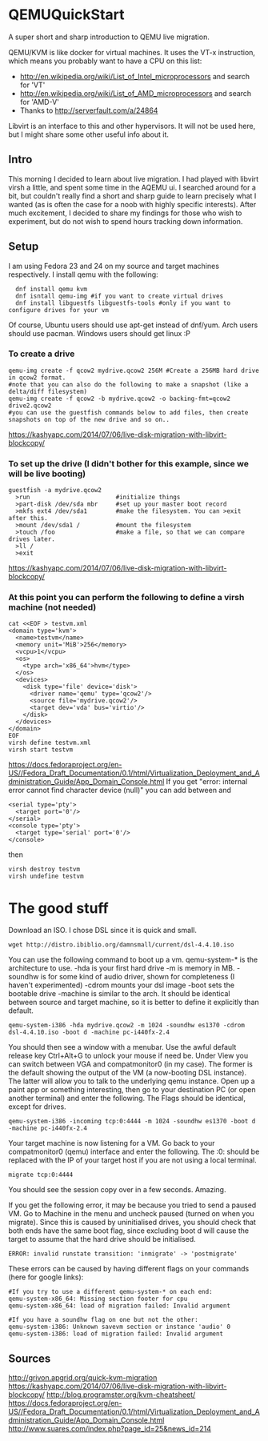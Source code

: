 # QEMUQuickStart
A super short and sharp introduction to QEMU live migration.

QEMU/KVM is like docker for virtual machines. It uses the VT-x instruction, which means you probably want to have a CPU on this list:
- http://en.wikipedia.org/wiki/List_of_Intel_microprocessors and search for 'VT'
- http://en.wikipedia.org/wiki/List_of_AMD_microprocessors and search for 'AMD-V'
- Thanks to http://serverfault.com/a/24864

Libvirt is an interface to this and other hypervisors. It will not be used here, but I might share some other useful info about it.

## Intro
This morning I decided to learn about live migration. I had played with libvirt virsh a little, and spent some time in the AQEMU ui. I searched around for a bit, but couldn't really find a short and sharp guide to learn precisely what I wanted (as is often the case for a noob with highly specific interests). After much excitement, I decided to share my findings for those who wish to experiment, but do not wish to spend hours tracking down information.

## Setup
I am using Fedora 23 and 24 on my source and target machines respectively. 
I install qemu with the following:

``` 
  dnf install qemu kvm
  dnf isntall qemu-img #if you want to create virtual drives
  dnf install libguestfs libguestfs-tools #only if you want to configure drives for your vm
```
Of course, Ubuntu users should use apt-get instead of dnf/yum. Arch users should use pacman. Windows users should get linux :P

### To create a drive
```
qemu-img create -f qcow2 mydrive.qcow2 256M #Create a 256MB hard drive in qcow2 format.
#note that you can also do the following to make a snapshot (like a delta/diff filesystem)
qemu-img create -f qcow2 -b mydrive.qcow2 -o backing-fmt=qcow2 drive2.qcow2
#you can use the guestfish commands below to add files, then create snapshots on top of the new drive and so on..
```

https://kashyapc.com/2014/07/06/live-disk-migration-with-libvirt-blockcopy/
### To set up the drive (I didn't bother for this example, since we will be live booting)
```
guestfish -a mydrive.qcow2
  >run                        #initialize things
  >part-disk /dev/sda mbr     #set up your master boot record
  >mkfs ext4 /dev/sda1        #make the filesystem. You can >exit after this.
  >mount /dev/sda1 /          #mount the filesystem
  >touch /foo                 #make a file, so that we can compare drives later.
  >ll /
  >exit
```

https://kashyapc.com/2014/07/06/live-disk-migration-with-libvirt-blockcopy/
### At this point you can perform the following to define a virsh machine (not needed)
```
cat <<EOF > testvm.xml
<domain type='kvm'>
  <name>testvm</name>
  <memory unit='MiB'>256</memory>   
  <vcpu>1</vcpu>
  <os>
    <type arch='x86_64'>hvm</type>
  </os>
  <devices>
    <disk type='file' device='disk'>
      <driver name='qemu' type='qcow2'/>
      <source file='mydrive.qcow2'/>
      <target dev='vda' bus='virtio'/>
    </disk>   
  </devices>
</domain>
EOF
virsh define testvm.xml
virsh start testvm
```

https://docs.fedoraproject.org/en-US//Fedora_Draft_Documentation/0.1/html/Virtualization_Deployment_and_Administration_Guide/App_Domain_Console.html
If you get "error: internal error cannot find character device (null)" you can add between </disk> and </devices>
```
<serial type='pty'>
  <target port='0'/>
</serial>
<console type='pty'>
  <target type='serial' port='0'/>
</console>
```
then
```
virsh destroy testvm
virsh undefine testvm
```

# The good stuff

Download an ISO. I chose DSL since it is quick and small. 
```
wget http://distro.ibiblio.org/damnsmall/current/dsl-4.4.10.iso
```

You can use the following command to boot up a vm. 
qemu-system-* is the architecture to use.
-hda is your first hard drive
-m is memory in MB. 
-soundhw is for some kind of audio driver, shown for completeness (I haven't experimented)
-cdrom mounts your dsl image
-boot sets the bootable drive
-machine is similar to the arch. It should be identical between source and target machine, so it is better to define it explicitly than default.

```
qemu-system-i386 -hda mydrive.qcow2 -m 1024 -soundhw es1370 -cdrom dsl-4.4.10.iso -boot d -machine pc-i440fx-2.4
```

You should then see a window with a menubar. Use the awful default release key Ctrl+Alt+G to unlock your mouse if need be. Under View you can switch between VGA and compatmonitor0 (in my case). The former is the default showing the output of the VM (a now-booting DSL instance). The latter will allow you to talk to the underlying qemu instance. Open up a paint app or something interesting, then go to your destination PC (or open another terminal) and enter the following. The Flags should be identical, except for drives.

```
qemu-system-i386 -incoming tcp:0:4444 -m 1024 -soundhw es1370 -boot d -machine pc-i440fx-2.4
```

Your target machine is now listening for a VM. Go back to your compatmonitor0 (qemu) interface and enter the following. The :0: should be replaced with the IP of your target host if you are not using a local terminal.

```
migrate tcp:0:4444
```

You should see the session copy over in a few seconds. Amazing.

If you get the following error, it may be because you tried to send a paused VM. Go to Machine in the menu and uncheck paused (turned on when you migrate). Since this is caused by uninitialised drives, you should check that both ends have the same boot flag, since excluding boot d will cause the target to assume that the hard drive should be initialised.
```
ERROR: invalid runstate transition: 'inmigrate' -> 'postmigrate'
```

These errors can be caused by having different flags on your commands (here for google links):
```
#If you try to use a different qemu-system-* on each end:
qemu-system-x86_64: Missing section footer for cpu
qemu-system-x86_64: load of migration failed: Invalid argument

#If you have a soundhw flag on one but not the other:
qemu-system-i386: Unknown savevm section or instance 'audio' 0
qemu-system-i386: load of migration failed: Invalid argument

```

## Sources 
http://grivon.apgrid.org/quick-kvm-migration
https://kashyapc.com/2014/07/06/live-disk-migration-with-libvirt-blockcopy/
http://blog.programster.org/kvm-cheatsheet/
https://docs.fedoraproject.org/en-US//Fedora_Draft_Documentation/0.1/html/Virtualization_Deployment_and_Administration_Guide/App_Domain_Console.html
http://www.suares.com/index.php?page_id=25&news_id=214
